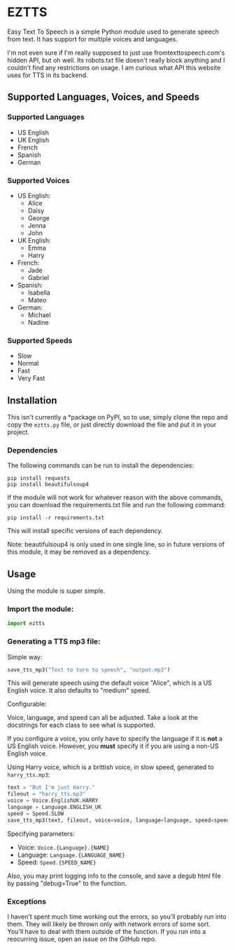 # EZTTS

Easy Text To Speech is a simple Python module used to generate speech from text. It has support for multiple voices and languages.

I'm not even sure if I'm really supposed to just use fromtexttospeech.com's hidden API, but oh well. Its robots.txt file doesn't really block anything and I couldn't find any restrictions on usage. I am curious what API this website uses for TTS in its backend.

## Supported Languages, Voices, and Speeds

### Supported Languages
* US English
* UK English
* French
* Spanish
* German

### Supported Voices
* US English:
    * Alice
    * Daisy
    * George
    * Jenna
    * John
* UK English:
    * Emma
    * Harry
* French:
    * Jade
    * Gabriel
* Spanish:
    * Isabella
    * Mateo
* German:
    * Michael
    * Nadine

### Supported Speeds
* Slow
* Normal
* Fast
* Very Fast

## Installation

This isn't currently a *package on PyPI, so to use, simply clone the repo and copy the `eztts.py` file, or just directly download the file and put it in your project.

### Dependencies

The following commands can be run to install the dependencies:

```
pip install requests
pip install beautifulsoup4
```

If the module will not work for whatever reason with the above commands, you can download the requirements.txt file and run the following command:

```
pip install -r requirements.txt
```

This will install specific versions of each dependency.

Note: beautifulsoup4 is only used in one single line, so in future versions of this module, it may be removed as a dependency.


## Usage

Using the module is super simple.

### Import the module:

```Python
import eztts
```

### Generating a TTS mp3 file:

Simple way:

```Python
save_tts_mp3("Text to turn to speech", "output.mp3")
```

This will generate speech using the default voice "Alice", which is a US English voice. It also defaults to "medium" speed.

Configurable:

Voice, language, and speed can all be adjusted. Take a look at the docstrings for each class to see what is supported.

If you configure a voice, you only have to specify the language if it is **not** a US English voice. However, you **must** specify it if you are using a non-US English voice.

Using Harry voice, which is a brittish voice, in slow speed, generated to `harry_tts.mp3`:

```Python
text = "But I'm just Harry."
fileout = "harry_tts.mp3"
voice = Voice.EnglishUK.HARRY
language = Language.ENGLISH_UK
speed = Speed.SLOW
save_tts_mp3(text, fileout, voice=voice, language=language, speed=speed)
```

Specifying parameters:
* Voice: `Voice.{Language}.{NAME}`
* Language: `Language.{LANGUAGE_NAME}`
* Speed: `Speed.{SPEED_NAME}`

Also, you may print logging info to the console, and save a degub html file by passing "debug=True" to the function.

### Exceptions

I haven't spent much time working out the errors, so you'll probably run into them. They will likely be thrown only with network errors of some sort. You'll have to deal with them outside of the function. If you run into a reocurring issue, open an issue on the GitHub repo.
